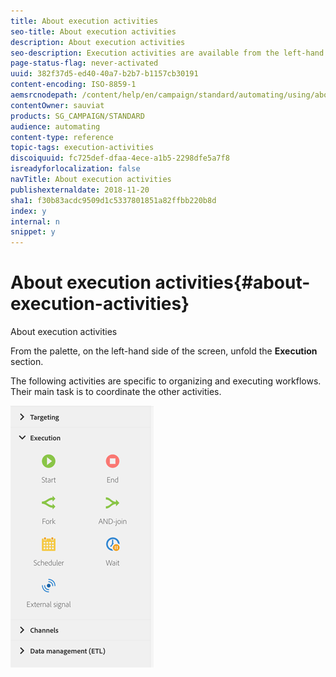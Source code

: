 ```yaml
---
title: About execution activities
seo-title: About execution activities
description: About execution activities
seo-description: Execution activities are available from the left-hand side of the screen.
page-status-flag: never-activated
uuid: 382f37d5-ed40-40a7-b2b7-b1157cb30191
content-encoding: ISO-8859-1
aemsrcnodepath: /content/help/en/campaign/standard/automating/using/about-execution-activities
contentOwner: sauviat
products: SG_CAMPAIGN/STANDARD
audience: automating
content-type: reference
topic-tags: execution-activities
discoiquuid: fc725def-dfaa-4ece-a1b5-2298dfe5a7f8
isreadyforlocalization: false
navTitle: About execution activities
publishexternaldate: 2018-11-20
sha1: f30b83acdc9509d1c5337801851a82ffbb220b8d
index: y
internal: n
snippet: y
---
```


# About execution activities{#about-execution-activities}

About execution activities

From the palette, on the left-hand side of the screen, unfold the **Execution** section.

The following activities are specific to organizing and executing workflows. Their main task is to coordinate the other activities. 

![](assets/wkf_execution_activities.png)

